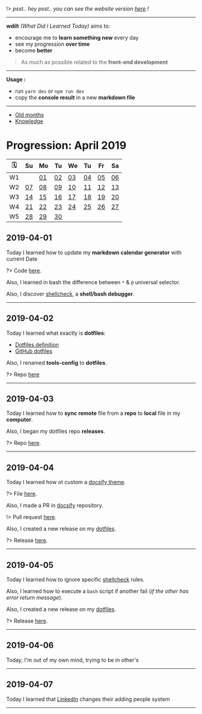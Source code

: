 !> *psst.. hey psst.. you can see the website version [here](https://blyndusk.github.io/wdilt/#/) !*

----

**wdilt** *(What Did I Learned Today)* aims to:

- encourage me to **learn something new** every day
- see my progression **over time**
- become **better**

> As much as possible related to the **front-end development**

----

**Usage :**

- run `yarn dev` or `npm run dev`
- copy the **console result** in a new **markdown file**

----

- [Old months](/annexes/OLD.md)
- [Knowledge](/annexes/KNOWLEDGE.md)

# Progression: April 2019

| 🗓  |         Su       |         Mo       |         Tu       |         We       |         Tu       |         Fr       |         Sa       |
| -- | ---------------- | ---------------- | ---------------- | ---------------- | ---------------- | ---------------- | ---------------- |
| W1 |                  |[01](#_2019-04-01)|[02](#_2019-04-02)|[03](#_2019-04-03)|[04](#_2019-04-04)|[05](#_2019-04-05)|[06](#_2019-04-06)|
| W2 |[07](#_2019-04-07)|[08](#_2019-04-08)|[09](#_2019-04-09)|[10](#_2019-04-10)|[11](#_2019-04-11)|[12](#_2019-04-12)|[13](#_2019-04-13)|
| W3 |[14](#_2019-04-14)|[15](#_2019-04-15)|[16](#_2019-04-16)|[17](#_2019-04-17)|[18](#_2019-04-18)|[19](#_2019-04-19)|[20](#_2019-04-20)|
| W4 |[21](#_2019-04-21)|[22](#_2019-04-22)|[23](#_2019-04-23)|[24](#_2019-04-24)|[25](#_2019-04-25)|[26](#_2019-04-26)|[27](#_2019-04-27)|
| W5 |[28](#_2019-04-28)|[29](#_2019-04-29)|[30](#_2019-04-30)|                  |                  |                  |                  |

## 2019-04-01

Today I learned how to update my **markdown calendar generator** with current Date

?> Code [here](https://github.com/blyndusk/wdilt/blob/master/src/main.ts).

Also, I learned in bash the difference between `*` & `@` universal selector.

Also, I discover [shellcheck](https://www.shellcheck.net/), a **shell/bash debugger**.

----

## 2019-04-02

Today I learned what exactly is **dotfiles**:

- [Dotfiles definition](https://www.quora.com/What-are-dotfiles)
- [GitHub dotfiles](https://dotfiles.github.io/)

Also, I renamed **tools-config** to **dotfiles**.

?> Repo [here](https://github.com/blyndusk/dotfiles)

----

## 2019-04-03

Today I learned how to **sync** **remote** file from a **repo** to **local** file in my **computer**.

Also, I began my dotfiles repo **releases**.

?> Repo [here](https://github.com/blyndusk/dotfiles).

----

## 2019-04-04

Today I learned how ot custom a [docsify theme](https://docsify.js.org/#/themes).

?> File [here](https://github.com/blyndusk/wdilt/blob/master/docs/neon.css).

Also, I made a PR in [docsify](https://github.com/docsifyjs/docsify) repository.

!> Pull request [here](https://github.com/docsifyjs/docsify/pull/805).

Also, I created a new release on my [dotfiles](https://github.com/blyndusk/dotfiles).

?> Release [here](https://github.com/blyndusk/dotfiles/releases/latest).

----

## 2019-04-05

Today I learned how to ignore specific [shellcheck](https://shellcheck.net) rules.

Also, I learned how to execute a `bash` script if another fail (*if the other has error return message*).

Also, I created a new release on my [dotfiles](https://github.com/blyndusk/dotfiles).

?> Release [here](https://github.com/blyndusk/dotfiles/releases/latest).

----

## 2019-04-06

Today, I'm out of my own mind, trying to be in other's

----

## 2019-04-07

Today I learned that [LinkedIn](https://www.linkedin.com) changes their adding people system

----
